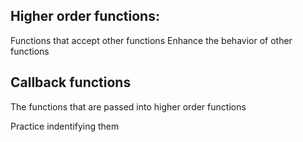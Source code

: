 ## Higher order functions:
Functions that accept other functions
Enhance the behavior of other functions

## Callback functions
The functions that are passed into higher order functions

Practice indentifying them
